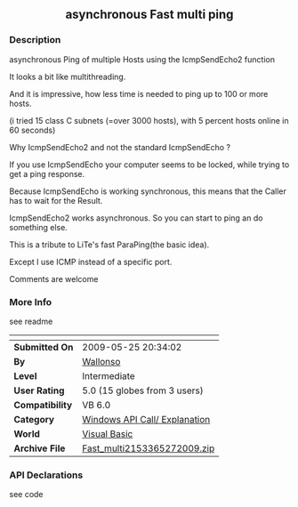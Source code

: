 ﻿<div align="center">

## asynchronous Fast multi ping


</div>

### Description

asynchronous Ping of multiple Hosts using the IcmpSendEcho2 function

It looks a bit like multithreading.

And it is impressive, how less time is needed to ping up to 100 or more hosts.

(i tried 15 class C subnets (=over 3000 hosts), with 5 percent hosts online in 60 seconds)

Why IcmpSendEcho2 and not the standard IcmpSendEcho ?

If you use IcmpSendEcho your computer seems to be locked, while trying to get a ping response.

Because IcmpSendEcho is working synchronous, this means that the Caller has to wait for the Result.

IcmpSendEcho2 works asynchronous. So you can start to ping an do something else.

This is a tribute to LiTe's fast ParaPing(the basic idea).

Except I use ICMP instead of a specific port.

Comments are welcome
 
### More Info
 
see readme


<span>             |<span>
---                |---
**Submitted On**   |2009-05-25 20:34:02
**By**             |[Wallonso](https://github.com/Planet-Source-Code/PSCIndex/blob/master/ByAuthor/wallonso.md)
**Level**          |Intermediate
**User Rating**    |5.0 (15 globes from 3 users)
**Compatibility**  |VB 6\.0
**Category**       |[Windows API Call/ Explanation](https://github.com/Planet-Source-Code/PSCIndex/blob/master/ByCategory/windows-api-call-explanation__1-39.md)
**World**          |[Visual Basic](https://github.com/Planet-Source-Code/PSCIndex/blob/master/ByWorld/visual-basic.md)
**Archive File**   |[Fast\_multi2153365272009\.zip](https://github.com/Planet-Source-Code/wallonso-asynchronous-fast-multi-ping__1-72116/archive/master.zip)

### API Declarations

see code





